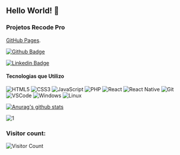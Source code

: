 ## Hello World! 👋
### Projetos Recode Pro 

[GitHub Pages](https://yurialvesyamada.github.io/infotec-react2.0/).

[![Github Badge](https://img.shields.io/badge/-Github-000?style=flat-square&logo=Github&logoColor=white&link=https://github.com/yurialvesyamada)
](https://github.com/yurialvesyamada)

[![Linkedin Badge](https://img.shields.io/badge/-LinkedIn-blue?style=flat-square&logo=Linkedin&logoColor=white&link=https://www.linkedin.com/in/yuri-alves-yamada-804076188/)](https://www.linkedin.com/in/yuri-alves-yamada-804076188/)




#### Tecnologias que Utilizo

![HTML5](https://img.shields.io/badge/-HTML5-E34F26?style=flat-square&logo=html5&logoColor=white)
![CSS3](https://img.shields.io/badge/-CSS3-549FDE?style=flat-square&logo=css3&logoColor=white)
![JavaScript](https://img.shields.io/badge/-JavaScript-F7B93E?style=flat-square&logo=javascript&logoColor=fff)
![PHP](https://img.shields.io/badge/-PHP-8892BF?style=flat-square&logo=php&logoColor=white)
![React](https://img.shields.io/badge/-React.js-45b8d8?style=flat-square&logo=react&logoColor=white)
![React Native](https://img.shields.io/badge/-React%20Native-45b8d8?style=flat-square&logo=react&logoColor=white)
![Git](https://img.shields.io/badge/-Git-F05032?style=flat-square&logo=git&logoColor=white)
![VSCode](https://img.shields.io/badge/-VSCode-0085D1?style=flat-square&logo=visual-studio-code&logoColor=white)
![Windows](https://img.shields.io/badge/-Windows-00ADEF?style=flat-square&logo=windows&logoColor=white)
![Linux](https://img.shields.io/badge/-Linux-16C60C?style=flat-square&logo=linux&logoColor=white)


[![Anurag's github stats](https://github-readme-stats.vercel.app/api?username=yurialvesyamada&theme=blue-green)](https://github.com/yurialvesyamada/github-readme-stats)


![1](https://github-readme-stats.vercel.app/api/top-langs/?username=yurialvesyamada&theme=blue-green)


### Visitor count:
![Visitor Count](https://profile-counter.glitch.me/yurialvesyamada/count.svg)
